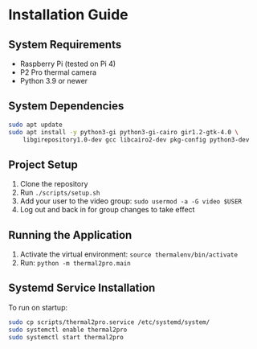 # Installation Guide

## System Requirements

- Raspberry Pi (tested on Pi 4)
- P2 Pro thermal camera
- Python 3.9 or newer

## System Dependencies

```bash
sudo apt update
sudo apt install -y python3-gi python3-gi-cairo gir1.2-gtk-4.0 \
    libgirepository1.0-dev gcc libcairo2-dev pkg-config python3-dev
```

## Project Setup

1. Clone the repository
2. Run `./scripts/setup.sh`
3. Add your user to the video group: `sudo usermod -a -G video $USER`
4. Log out and back in for group changes to take effect

## Running the Application

1. Activate the virtual environment: `source thermalenv/bin/activate`
2. Run: `python -m thermal2pro.main`

## Systemd Service Installation

To run on startup:

```bash
sudo cp scripts/thermal2pro.service /etc/systemd/system/
sudo systemctl enable thermal2pro
sudo systemctl start thermal2pro
```
